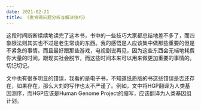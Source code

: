 ```yaml
---
date: 2021-02-21
title: 《麦肯锡问题分析与解决技巧》
---
```


这段时间断断续续地读完了这本书，书中的一些技巧大家都总结地差不多了，而四象限法则其实也不过是老生常谈的东西。我的感悟是人应该集中做那些重要的但是不紧急的事情。而且最好跟那些游戏，电视剧说再见，因为这些东西会无端地耗费你大量的时间，跟现实社会脱节，而这些时间本来可以用来做更加重要的事情的。切记切记。 

 文中也有很多明显的错误，我看的是电子书，不知道纸质版的书这些错误是否还存在，如果存在，那么大刘的写作也太不严谨了。例如，文中将HGP翻译为人类基因测序，而HGP应该是Human Genome Project的缩写，应该翻译为人类基因组计划。

 

 

 


















